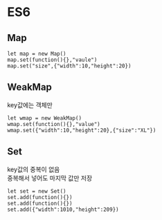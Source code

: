 # ES6
## Map
```
let map = new Map()
map.set(function(){},"vaule")
map.set("size",{"width":10,"height":20})
```

## WeakMap
key값에는 객체만
```
let wmap = new WeakMap()
wmap.set(function(){},"value")
wmap.set({"width":10,"height":20},{"size":"XL"})
```
## Set
key값의 중복이 없음  
중복해서 넣어도 마지막 값만 저장
```
let set = new Set()
set.add(function(){})
set.add(function(){})
set.add({"width":1010,"height":209})
```
